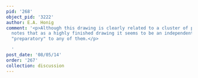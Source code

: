 ```yaml
---
pid: '268'
object_pid: '3222'
author: E.A. Honig
comment: '<p>Although this drawing is clearly related to a cluster of paintings, Gerszi
  notes that as a highly finished drawing it seems to be an independent work and not
  "preparatory" to any of them.</p>

  '
post_date: '08/05/14'
order: '267'
collection: discussion
---
```

